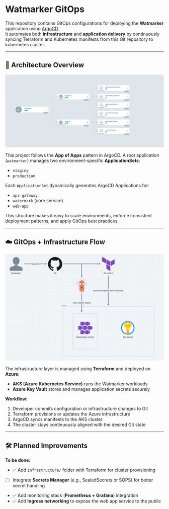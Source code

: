 # Watmarker GitOps

This repository contains GitOps configurations for deploying the **Watmarker** application using [ArgoCD](https://argo-cd.readthedocs.io/).  
It automates both **infrastructure** and **application delivery** by continuously syncing Terraform and Kubernetes manifests from this Git repository to kubernetes cluster.

---

## 🧠 Architecture Overview

<img src="./assets/argocd.png" width="600"/>

This project follows the **App of Apps** pattern in ArgoCD. A root application (`watmarker`) manages two environment-specific **ApplicationSets**:

- `staging`
- `production`

Each `ApplicationSet` dynamically generates ArgoCD Applications for:

- `api-gateway`
- `watermark` (core service)
- `web-app`

This structure makes it easy to scale environments, enforce consistent deployment patterns, and apply GitOps best practices.

---

## ☁️ GitOps + Infrastructure Flow

<img src="./assets/architecture-overview.png" width="600"/>

The infrastructure layer is managed using **Terraform** and deployed on **Azure**:

- **AKS (Azure Kubernetes Service)** runs the Watmarker workloads
- **Azure Key Vault** stores and manages application secrets securely

**Workflow:**

1. Developer commits configuration or infrastructure changes to Git
2. Terraform provisions or updates the Azure infrastructure
3. ArgoCD syncs manifests to the AKS cluster
4. The cluster stays continuously aligned with the desired Git state

---

## 🛠️ Planned Improvements

**To be done:**

- ✅ Add `infrastructure/` folder with Terraform for cluster provisioning
- [ ] Integrate **Secrets Manager** (e.g., SealedSecrets or SOPS) for better secret handling
- ✅ Add monitoring stack (**Prometheus + Grafana**) integration
- ✅ Add **Ingress networking** to expose the web app service to the public
